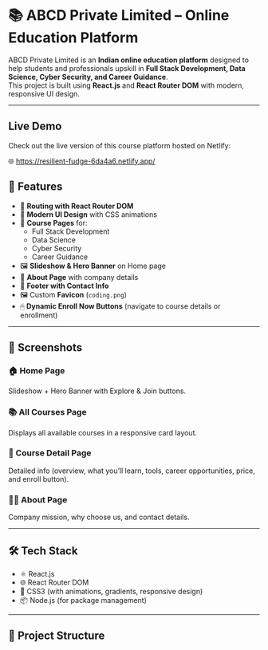 # 📚 ABCD Private Limited – Online Education Platform

ABCD Private Limited is an **Indian online education platform** designed to help students and professionals upskill in **Full Stack Development, Data Science, Cyber Security, and Career Guidance**.  
This project is built using **React.js** and **React Router DOM** with modern, responsive UI design.

---
##  Live Demo

Check out the live version of this course platform hosted on Netlify:

🌐 https://resilient-fudge-6da4a6.netlify.app/

## 🚀 Features

- 🔗 **Routing with React Router DOM**
- 🎨 **Modern UI Design** with CSS animations
- 📑 **Course Pages** for:
  - Full Stack Development
  - Data Science
  - Cyber Security
  - Career Guidance
- 🖼 **Slideshow & Hero Banner** on Home page
- 📘 **About Page** with company details
- 📩 **Footer with Contact Info**
- 🖼 Custom **Favicon** (`coding.png`)
- 🖱 **Dynamic Enroll Now Buttons** (navigate to course details or enrollment)

---

## 📸 Screenshots

### 🏠 Home Page  
Slideshow + Hero Banner with Explore & Join buttons.

### 📚 All Courses Page  
Displays all available courses in a responsive card layout.

### 📘 Course Detail Page  
Detailed info (overview, what you’ll learn, tools, career opportunities, price, and enroll button).

### 👨‍🏫 About Page  
Company mission, why choose us, and contact details.

---

## 🛠 Tech Stack

- ⚛️ React.js
- 🌐 React Router DOM
- 🎨 CSS3 (with animations, gradients, responsive design)
- 📦 Node.js (for package management)

---

## 📂 Project Structure

